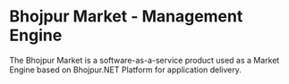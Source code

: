 # Bhojpur Market - Management Engine
The Bhojpur Market is a software-as-a-service product used as a Market Engine based on Bhojpur.NET Platform for application delivery.
